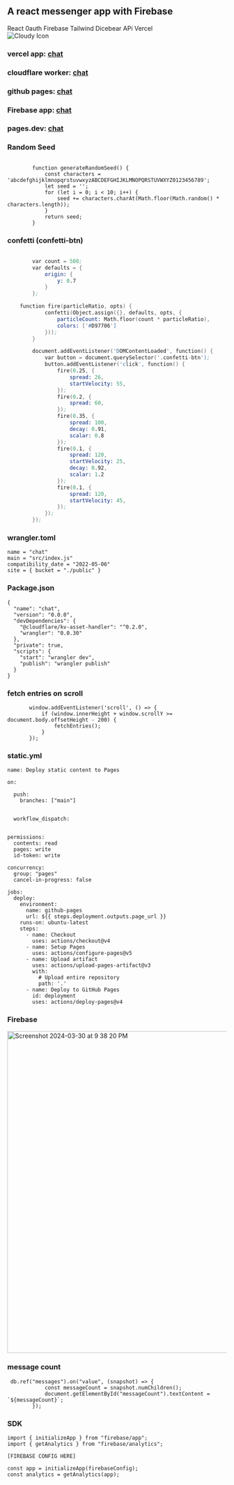 ## A react messenger app with Firebase<br>
React 0auth Firebase Tailwind Dicebear APi Vercel<br>
<img id="modeIcon" src="https://bucket.jessejesse.com/fire.webp" alt="Cloudy Icon" class="w-6 h-6 mr-2"><br>
### vercel app: [chat](https://pyroscript.vercel.app/)
### cloudflare worker: [chat](https://chat.jessejesse.workers.dev)
### github pages: [chat](https://sudo-self.github.io/pyroscript/)
### Firebase app: [chat](https://fresh-squeezed-lemons.web.app)
### pages.dev: [chat](https://midnight-messenger.pages.dev/)<br>


### Random Seed

```
      
        function generateRandomSeed() {
            const characters = 'abcdefghijklmnopqrstuvwxyzABCDEFGHIJKLMNOPQRSTUVWXYZ0123456789';
            let seed = '';
            for (let i = 0; i < 10; i++) {
                seed += characters.charAt(Math.floor(Math.random() * characters.length));
            }
            return seed;
        }

```
### confetti (confetti-btn)

```s
     
        var count = 500;
        var defaults = {
            origin: {
                y: 0.7
            }
        };

    function fire(particleRatio, opts) {
            confetti(Object.assign({}, defaults, opts, {
                particleCount: Math.floor(count * particleRatio),
                colors: ['#D97706']
            }));
        }

        document.addEventListener('DOMContentLoaded', function() {
            var button = document.querySelector('.confetti-btn');
            button.addEventListener('click', function() {
                fire(0.25, {
                    spread: 26,
                    startVelocity: 55,
                });
                fire(0.2, {
                    spread: 60,
                });
                fire(0.35, {
                    spread: 100,
                    decay: 0.91,
                    scalar: 0.8
                });
                fire(0.1, {
                    spread: 120,
                    startVelocity: 25,
                    decay: 0.92,
                    scalar: 1.2
                });
                fire(0.1, {
                    spread: 120,
                    startVelocity: 45,
                });
            });
        });
```

### wrangler.toml

```
name = "chat"
main = "src/index.js"
compatibility_date = "2022-05-06"
site = { bucket = "./public" }
```
### Package.json
```
{
  "name": "chat",
  "version": "0.0.0",
  "devDependencies": {
    "@cloudflare/kv-asset-handler": "^0.2.0",
    "wrangler": "0.0.30"
  },
  "private": true,
  "scripts": {
    "start": "wrangler dev",
    "publish": "wrangler publish"
  }
}
```
### fetch entries on scroll
 
 ```
        window.addEventListener('scroll', () => {
            if (window.innerHeight + window.scrollY >= document.body.offsetHeight - 200) {
                fetchEntries();
            }
        });
 ```

### static.yml

```
name: Deploy static content to Pages

on:
 
  push:
    branches: ["main"]

 
  workflow_dispatch:


permissions:
  contents: read
  pages: write
  id-token: write

concurrency:
  group: "pages"
  cancel-in-progress: false

jobs:
  deploy:
    environment:
      name: github-pages
      url: ${{ steps.deployment.outputs.page_url }}
    runs-on: ubuntu-latest
    steps:
      - name: Checkout
        uses: actions/checkout@v4
      - name: Setup Pages
        uses: actions/configure-pages@v5
      - name: Upload artifact
        uses: actions/upload-pages-artifact@v3
        with:
          # Upload entire repository
          path: '.'
      - name: Deploy to GitHub Pages
        id: deployment
        uses: actions/deploy-pages@v4
```
### Firebase
<img width="738" alt="Screenshot 2024-03-30 at 9 38 20 PM" src="https://github.com/sudo-self/pyroscript/assets/119916323/236b9d29-7b83-4baf-a48b-63521a47f299"><br>

### message count

```
 db.ref("messages").on("value", (snapshot) => {
            const messageCount = snapshot.numChildren();
            document.getElementById("messageCount").textContent = `${messageCount}`;
        });
```
### SDK

```
import { initializeApp } from "firebase/app";
import { getAnalytics } from "firebase/analytics";

[FIREBASE CONFIG HERE]

const app = initializeApp(firebaseConfig);
const analytics = getAnalytics(app);

```



